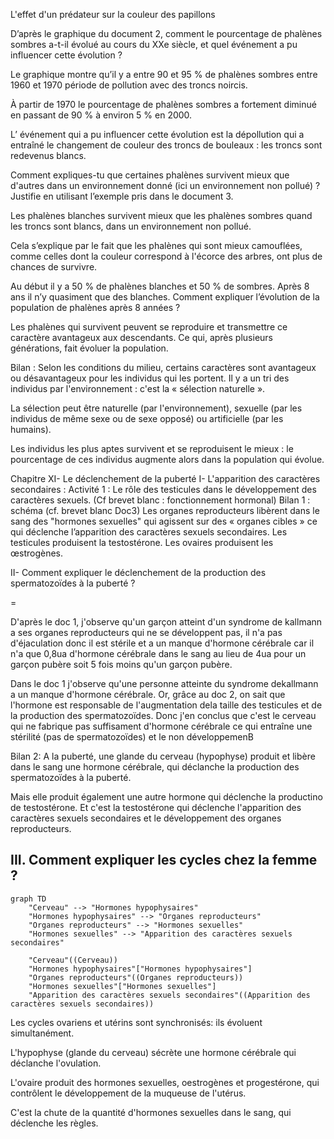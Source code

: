 L'effet d'un prédateur sur la couleur des papillons

D’après le graphique du document 2, comment le pourcentage de phalènes sombres a-t-il évolué au cours du XXe siècle, et quel événement a pu influencer cette évolution ?

Le graphique montre qu’il y a entre 90 et 95 % de phalènes sombres entre 1960 et 1970 période de pollution avec des troncs noircis.

À partir de 1970 le pourcentage de phalènes sombres a fortement diminué en passant de 90 % à environ 5 % en 2000.

L’ événement qui a pu influencer cette évolution est la dépollution qui a entraîné le changement de couleur des troncs de bouleaux : les troncs sont redevenus blancs.

Comment expliques-tu que certaines phalènes survivent mieux que d'autres dans un environnement donné (ici un environnement non pollué) ? Justifie en utilisant l’exemple pris dans le document 3.

Les phalènes blanches survivent mieux que les phalènes sombres quand les troncs sont blancs, dans un environnement non pollué.

Cela s’explique par le fait que les phalènes qui sont mieux camouflées, comme celles dont la couleur correspond à l'écorce des arbres, ont plus de chances de survivre.

Au début il y a 50 % de phalènes blanches et 50 % de sombres. Après 8 ans il n’y quasiment que des blanches. Comment expliquer l’évolution de la population de phalènes après 8 années ?

Les phalènes qui survivent peuvent se reproduire et transmettre ce caractère avantageux aux descendants. Ce qui, après plusieurs générations, fait évoluer la population.

Bilan : Selon les conditions du milieu, certains caractères sont avantageux ou désavantageux pour les individus qui les portent. Il y a un tri des individus par l'environnement : c'est la « sélection naturelle ».

La sélection peut être naturelle (par l'environnement), sexuelle (par les individus de même sexe ou de sexe opposé) ou artificielle (par les humains).

Les individus les plus aptes survivent et se reproduisent le mieux : le pourcentage de ces individus augmente alors dans la population qui évolue.

Chapitre XI- Le déclenchement de la puberté
I- L'apparition des caractères secondaires :
Activité 1 : Le rôle des testicules dans le développement des caractères sexuels. (Cf brevet blanc : fonctionnement hormonal)
Bilan 1 : schéma (cf. brevet blanc Doc3)
Les organes reproducteurs libèrent dans le sang des "hormones sexuelles" qui agissent sur des « organes cibles » ce qui déclenche l’apparition des caractères sexuels secondaires. Les testicules produisent la testostérone. Les ovaires produisent les œstrogènes.
 
II- Comment expliquer le déclenchement de la production des spermatozoïdes à la puberté ?

=

D'après le doc 1, j'observe qu'un garçon atteint d'un syndrome de kallmann a ses organes reproducteurs qui ne se développent pas, il n'a pas d'éjaculation donc il est stérile et a un manque d'hormone cérébrale car il n'a que 0,8ua d'hormone cérébrale dans le sang au lieu de 4ua pour un garçon pubère soit 5 fois moins qu'un garçon pubère.

Dans le doc 1 j'observe qu'une personne atteinte du syndrome dekallmann a un manque d'hormone cérébrale.
Or, grâce au doc 2, on sait que l'hormone est responsable de l'augmentation dela taille des testicules et de la production des spermatozoïdes.
Donc j'en conclus que c'est le cerveau qui ne fabrique pas suffisament d'hormone cérébrale ce qui entraîne une stérilité (pas de spermatozoïdes) et le non développemenB

Bilan 2:
A la puberté, une glande du cerveau (hypophyse) produit et libère dans le sang une hormone cérébrale, qui déclanche la production des spermatozoïdes à la puberté.

Mais elle produit également une autre hormone qui déclenche la productino de testostérone.
Et c'est la testostérone qui déclenche l'apparition des caractères sexuels secondaires et le développement des organes reproducteurs.

## III. Comment expliquer les cycles chez la femme ?


```mermaid
graph TD
    "Cerveau" --> "Hormones hypophysaires"
    "Hormones hypophysaires" --> "Organes reproducteurs"
    "Organes reproducteurs" --> "Hormones sexuelles"
    "Hormones sexuelles" --> "Apparition des caractères sexuels secondaires"

    "Cerveau"((Cerveau))
    "Hormones hypophysaires"["Hormones hypophysaires"]
    "Organes reproducteurs"((Organes reproducteurs))
    "Hormones sexuelles"["Hormones sexuelles"]
    "Apparition des caractères sexuels secondaires"((Apparition des caractères sexuels secondaires))

```


Les cycles ovariens et utérins sont synchronisés: ils évoluent simultanément.

L'hypophyse (glande du cerveau) sécrète une hormone cérébrale qui déclanche l'ovulation.

L'ovaire produit des hormones sexuelles, oestrogènes et progestérone, qui contrôlent le développement de la muqueuse de l'utérus.

C'est la chute de la quantité d'hormones sexuelles dans le sang, qui déclenche les règles.



